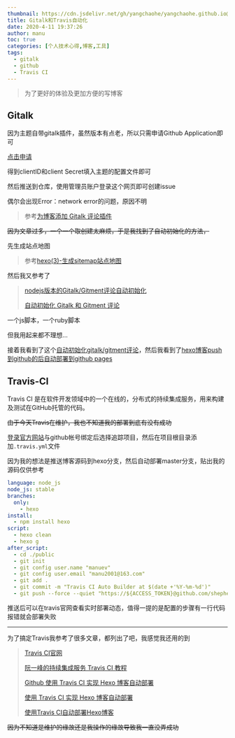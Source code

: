 ```yaml
---
thumbnail: https://cdn.jsdelivr.net/gh/yangchaohe/yangchaohe.github.io@static/img/mito/arch.jpg
title: Gitalk和Travis自动化
date: 2020-4-11 19:37:26
author: manu
toc: true
categories: [个人技术心得,博客,工具]
tags:
  - gitalk
  - github
  - Travis CI
---
```


> 为了更好的体验及更加方便的写博客

<!-- more -->

## Gitalk

因为主题自带gitalk插件，虽然版本有点老，所以只需申请Github Application即可

[点击申请](https://github.com/settings/applications/new)

得到clientID和client Secret填入主题的配置文件即可

然后推送到仓库，使用管理员账户登录这个网页即可创建issue

偶尔会出现Error：network error的问题，原因不明

> 参考[为博客添加 Gitalk 评论插件](https://www.jianshu.com/p/78c64d07124d)

~~因为文章过多，一个一个取创建太麻烦，于是我找到了自动初始化的方法，~~

先生成站点地图

> 参考[hexo(3)-生成sitemap站点地图](https://www.jianshu.com/p/9c2d6db2f855)

然后我又参考了

> [nodejs版本的Gitalk/Gitment评论自动初始化](https://juejin.im/post/5c0f7951f265da611a47b51a)
>
> [自动初始化 Gitalk 和 Gitment 评论](https://draveness.me/git-comments-initialize/)

一个js脚本，一个ruby脚本

但我用起来都不理想...

接着我看到了这个[自动初始化gitalk/gitment评论](https://tenfy.cn/2018/11/15/auto-init-comment/)，然后我看到了[hexo博客push到github的后自动部署到github pages](https://tenfy.cn/2017/09/08/hexo-auto-deploy/)

## Travis-CI

Travis CI 是在软件开发领域中的一个在线的，分布式的持续集成服务，用来构建及测试在GitHub托管的代码。

~~由于今天Travis在维护，我也不知道我的部署到底有没有成功~~

[登录官方网站](https://travis-ci.com)与github帐号绑定后选择追踪项目，然后在项目根目录添加`.travis.yml`文件

因为我的想法是推送博客源码到hexo分支，然后自动部署master分支，贴出我的源码仅供参考

```yaml
language: node_js
node_js: stable
branches:
  only:
    - hexo
install:
  - npm install hexo
script:
  - hexo clean
  - hexo g
after_script:
  - cd ./public
  - git init
  - git config user.name "manuev"
  - git config user.email "manu2001@163.com"
  - git add .
  - git commit -m "Travis CI Auto Builder at $(date +'%Y-%m-%d')"
  - git push --force --quiet "https://${ACCESS_TOKEN}@github.com/shepherdev/shepherdev.github.io.git" master:master
```

推送后可以在travis官网查看实时部署动态，值得一提的是配置的步骤有一行代码报错就会部署失败

-----------

为了搞定Travis我参考了很多文章，都列出了吧，我感觉我还用的到

> [Travis CI官网](https://tenfy.cn/2017/09/08/hexo-auto-deploy/)
>
> [阮一峰的持续集成服务 Travis CI 教程](http://www.ruanyifeng.com/blog/2017/12/travis_ci_tutorial.html)
>
> [Github 使用 Travis CI 实现 Hexo 博客自动部署](https://michael728.github.io/2019/06/16/cicd-hexo-blog-travis/)
>
> [使用 Travis CI 实现 Hexo 博客自动部署](https://xirikm.net/2019/826-2)
>
> [使用Travis CI自动部署Hexo博客](https://www.itfanr.cc/2017/08/09/using-travis-ci-automatic-deploy-hexo-blogs/)

~~因为不知道是维护的缘故还是我操作的缘故导致我一直没弄成功~~

